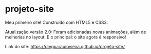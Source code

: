 # projeto-site
 Meu primeiro site! Construído com HTML5 e CSS3.
 
Atualização versão 2.0:
Foram adicionadas novas animações, além de melhorias no layout. E o principal: o site agora é responsivo!

Link do site:
https://diegoaraujovieira.github.io/projeto-site/

